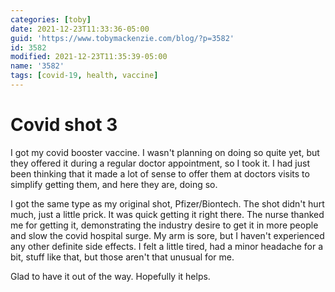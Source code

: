 ```yaml
---
categories: [toby]
date: 2021-12-23T11:33:36-05:00
guid: 'https://www.tobymackenzie.com/blog/?p=3582'
id: 3582
modified: 2021-12-23T11:35:39-05:00
name: '3582'
tags: [covid-19, health, vaccine]
---
```


Covid shot 3
============

I got my covid booster vaccine.  I wasn't planning on doing so quite yet, but they offered it during a regular doctor appointment, so I took it.<!--more-->  I had just been thinking that it made a lot of sense to offer them at doctors visits to simplify getting them, and here they are, doing so.

I got the same type as my original shot, Pfizer/Biontech.  The shot didn't hurt much, just a little prick.  It was quick getting it right there.  The nurse thanked me for getting it, demonstrating the industry desire to get it in more people and slow the covid hospital surge.  My arm is sore, but I haven't experienced any other definite side effects.  I felt a little tired, had a minor headache for a bit, stuff like that, but those aren't that unusual for me.

Glad to have it out of the way.  Hopefully it helps.
